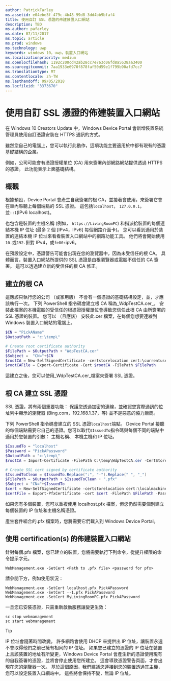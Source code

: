 ```yaml
---
author: PatrickFarley
ms.assetid: e04ebe3f-479c-4b48-99d8-3dd4bb9bfaf4
title: 使用自訂 SSL 憑證的佈建裝置入口網站
description: TBD
ms.author: pafarley
ms.date: 07/11/2017
ms.topic: article
ms.prod: windows
ms.technology: uwp
keywords: windows 10，uwp，裝置入口網站
ms.localizationpriority: medium
ms.openlocfilehash: 1192c200cd42ab28cc7e763c06fd8a5638aa3400
ms.sourcegitcommit: 7aa1933e6970f878faf50d59e1f799b90afd7cc7
ms.translationtype: MT
ms.contentlocale: zh-TW
ms.lasthandoff: 09/05/2018
ms.locfileid: "3373670"
---
```

# <a name="provision-device-portal-with-a-custom-ssl-certificate"></a>使用自訂 SSL 憑證的佈建裝置入口網站
在 Windows 10 Creators Update 中，Windows Device Portal 會新增裝置系統管理員使用自訂憑證安裝在 HTTPS 通訊的方式。 

雖然您自己的電腦上，您可以執行此動作，這項功能主要適用於中都有現有的憑證基礎結構的企業。  

例如，公司可能會有憑證授權單位 (CA) 用來簽署內部網路網站提供透過 HTTPS 的憑證。 此功能表示上面基礎結構。 

## <a name="overview"></a>概觀
根據預設，Device Portal 會產生自我簽署的根 CA，並接著會使用，來簽署它會在車內聆聽上每個端點的 SSL 憑證。 這包括`localhost`， `127.0.0.1`，並`::1`(IPv6 localhost)。

也包含是裝置的主機名稱 (例如， `https://LivingRoomPC`) 和指派給裝置的每個連結本機 IP 位址 (最多 2 個 [IPv4，IPv6] 每個網路介面卡)。 您可以看到適用於裝置的連結本機 IP 位址來看看裝置入口網站中的網路功能工具。 他們將會開始使用`10.`或`192.`針對 IPv4，或`fe80:`ipv6。 

在預設設定中，憑證警告可能會出現在您的瀏覽器中，因為未受信任的根 CA。 具體而言，裝置入口網站所提供的 SSL 憑證是由根瀏覽器或電腦不信任的 CA 簽署。 這可以透過建立新的受信任的根 CA 修正。

## <a name="create-a-root-ca"></a>建立的根 CA

這應該只執行您的公司 （或家用版） 不會有一個憑證的基礎結構設定，並，才應該執行一次。 下列 PowerShell 指令碼會建立根 CA 稱為_WdpTestCA.cer_。 安裝此檔案的本機電腦的受信任的根憑證授權單位會導致您信任此根 CA 由所簽署的 SSL 憑證的裝置。 您可以 （且應該） 安裝此.cer 檔案，在每個您想要連線到 Windows 裝置入口網站的電腦上。  

```PowerShell
$CN = "PickAName"
$OutputPath = "c:\temp\"

# Create root certificate authority
$FilePath = $OutputPath + "WdpTestCA.cer"
$Subject =  "CN="+$CN
$rootCA = New-SelfSignedCertificate -certstorelocation cert:\currentuser\my -Subject $Subject -HashAlgorithm "SHA512" -KeyUsage CertSign,CRLSign
$rootCAFile = Export-Certificate -Cert $rootCA -FilePath $FilePath
```

這建立之後，您可以使用_WdpTestCA.cer_檔案來簽署 SSL 憑證。 

## <a name="create-an-ssl-certificate-with-the-root-ca"></a>根 CA 建立 SSL 憑證

SSL 憑證，將有兩個重要功能： 保護您透過加密的連線，並確認您實際通訊的位址列中顯示的瀏覽器 (Bing.com，192.168.1.37，等) 並不是惡意的協力廠商。

下列 PowerShell 指令碼會建立的 SSL 憑證`localhost`端點。 Device Portal 接聽的每個端點需要它自己的憑證。您可以取代`$IssuedTo`指令碼與每個不同的端點中適用於您裝置的引數： 主機名稱、 本機主機和 IP 位址。

```PowerShell
$IssuedTo = "localhost"
$Password = "PickAPassword"
$OutputPath = "c:\temp\"
$rootCA = Import-Certificate -FilePath C:\temp\WdpTestCA.cer -CertStoreLocation Cert:\CurrentUser\My\

# Create SSL cert signed by certificate authority
$IssuedToClean = $IssuedTo.Replace(":", "-").Replace(" ", "_")
$FilePath = $OutputPath + $IssuedToClean + ".pfx"
$Subject = "CN="+$IssuedTo
$cert = New-SelfSignedCertificate -certstorelocation cert:\localmachine\my -Subject $Subject -DnsName $IssuedTo -Signer $rootCA -HashAlgorithm "SHA512"
$certFile = Export-PfxCertificate -cert $cert -FilePath $FilePath -Password (ConvertTo-SecureString -String $Password -Force -AsPlainText)
```

如果您有多個裝置，您可以重複使用 localhost.pfx 檔案，但您仍然需要個別建立每個裝置的 IP 位址和主機名稱憑證。

產生套件組合的.pfx 檔案時，您將需要它們載入到 Windows Device Portal。 

## <a name="provision-device-portal-with-the-certifications"></a>使用 certification(s) 的佈建裝置入口網站

針對每個.pfx 檔案，您已建立的裝置，您將需要執行下列命令，從提升權限的命令提示字元。

```
WebManagement.exe -SetCert <Path to .pfx file> <password for pfx> 
```

請參閱下方，例如使用狀況：
```
WebManagement.exe -SetCert localhost.pfx PickAPassword
WebManagement.exe -SetCert --1.pfx PickAPassword
WebManagement.exe -SetCert MyLivingRoomPC.pfx PickAPassword
```

一旦您已安裝憑證，只需重新啟動服務讓變更生效：

```
sc stop webmanagement
sc start webmanagement
```

> [!TIP]
> IP 位址會隨著時間改變。
許多網路會使用 DHCP 來提供出 IP 位址，讓裝置永遠不會取得他們之前已擁有相同的 IP 位址。 如果您已建立的憑證的 IP 位址在裝置上且該裝置的地址有所變更，Windows Device Portal 會產生新的憑證使用現有的自我簽署的憑證，並將會停止使用您所建立。 這會導致憑證警告頁面，才會出現在您的瀏覽器一次。 基於這個原因，我們建議您連接到您的裝置透過其主機，您可以設定裝置入口網站中。 這些將會保持不變，無論 IP 位址。
